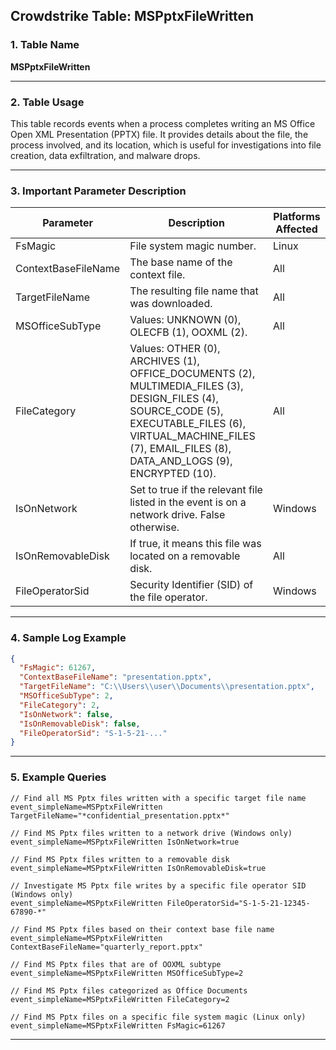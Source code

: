 ## Crowdstrike Table: MSPptxFileWritten

### 1. Table Name

**MSPptxFileWritten**

---

### 2. Table Usage

This table records events when a process completes writing an MS Office Open XML Presentation (PPTX) file. It provides details about the file, the process involved, and its location, which is useful for investigations into file creation, data exfiltration, and malware drops.

---

### 3. Important Parameter Description

| Parameter | Description | Platforms Affected |
|---|---|---|
| FsMagic | File system magic number. | Linux |
| ContextBaseFileName | The base name of the context file. | All |
| TargetFileName | The resulting file name that was downloaded. | All |
| MSOfficeSubType | Values: UNKNOWN (0), OLECFB (1), OOXML (2). | All |
| FileCategory | Values: OTHER (0), ARCHIVES (1), OFFICE_DOCUMENTS (2), MULTIMEDIA_FILES (3), DESIGN_FILES (4), SOURCE_CODE (5), EXECUTABLE_FILES (6), VIRTUAL_MACHINE_FILES (7), EMAIL_FILES (8), DATA_AND_LOGS (9), ENCRYPTED (10). | All |
| IsOnNetwork | Set to true if the relevant file listed in the event is on a network drive. False otherwise. | Windows |
| IsOnRemovableDisk | If true, it means this file was located on a removable disk. | All |
| FileOperatorSid | Security Identifier (SID) of the file operator. | Windows |

---

### 4. Sample Log Example

```json
{
  "FsMagic": 61267,
  "ContextBaseFileName": "presentation.pptx",
  "TargetFileName": "C:\\Users\\user\\Documents\\presentation.pptx",
  "MSOfficeSubType": 2,
  "FileCategory": 2,
  "IsOnNetwork": false,
  "IsOnRemovableDisk": false,
  "FileOperatorSid": "S-1-5-21-..."
}
```

---

### 5. Example Queries

```xql
// Find all MS Pptx files written with a specific target file name
event_simpleName=MSPptxFileWritten TargetFileName="*confidential_presentation.pptx*"

// Find MS Pptx files written to a network drive (Windows only)
event_simpleName=MSPptxFileWritten IsOnNetwork=true

// Find MS Pptx files written to a removable disk
event_simpleName=MSPptxFileWritten IsOnRemovableDisk=true

// Investigate MS Pptx file writes by a specific file operator SID (Windows only)
event_simpleName=MSPptxFileWritten FileOperatorSid="S-1-5-21-12345-67890-*"

// Find MS Pptx files based on their context base file name
event_simpleName=MSPptxFileWritten ContextBaseFileName="quarterly_report.pptx"

// Find MS Pptx files that are of OOXML subtype
event_simpleName=MSPptxFileWritten MSOfficeSubType=2

// Find MS Pptx files categorized as Office Documents
event_simpleName=MSPptxFileWritten FileCategory=2

// Find MS Pptx files on a specific file system magic (Linux only)
event_simpleName=MSPptxFileWritten FsMagic=61267
```

---